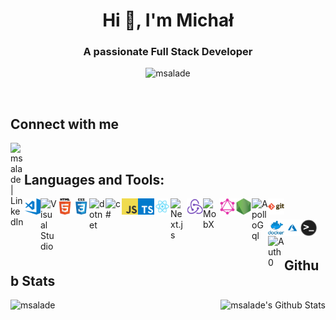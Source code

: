 
<h1 align="center">Hi 👋, I'm Michał</h1>
<h3 align="center">A passionate Full Stack Developer</h3>

<p align="center"> <img src="https://komarev.com/ghpvc/?username=msalade" alt="msalade" /> </p>

<br />

## Connect with me
[<img align="left" alt="msalade | LinkedIn" width="22px" src="https://cdn.jsdelivr.net/npm/simple-icons@v3/icons/linkedin.svg" />][linkedin] 

<br />

## Languages and Tools:

<p>
<img align="left" alt="Visual Studio Code" width="26px" src="https://raw.githubusercontent.com/github/explore/80688e429a7d4ef2fca1e82350fe8e3517d3494d/topics/visual-studio-code/visual-studio-code.png" />
<img align="left" alt="Visual Studio" width="26px" src="https://visualstudio.microsoft.com/wp-content/uploads/2019/06/BrandVisualStudioWin2019-3.svg" />
<img align="left" alt="HTML5" width="26px" src="https://raw.githubusercontent.com/github/explore/80688e429a7d4ef2fca1e82350fe8e3517d3494d/topics/html/html.png" />
<img align="left" alt="CSS3" width="26px" src="https://raw.githubusercontent.com/github/explore/80688e429a7d4ef2fca1e82350fe8e3517d3494d/topics/css/css.png" />
<img align="left" alt="dotnet" width="26px" src="https://avatars2.githubusercontent.com/u/9141961?s=200&v=4" />
<img align="left" alt="c#" width="26px" src="https://www.flaticon.com/svg/static/icons/svg/381/381704.svg" />
<img align="left" alt="JavaScript" width="26px" src="https://raw.githubusercontent.com/github/explore/80688e429a7d4ef2fca1e82350fe8e3517d3494d/topics/javascript/javascript.png" />
<img align="left" alt="TypeScript" width="26px" src="https://raw.githubusercontent.com/github/explore/80688e429a7d4ef2fca1e82350fe8e3517d3494d/topics/typescript/typescript.png" />
<img align="left" alt="React" width="26px" src="https://raw.githubusercontent.com/github/explore/80688e429a7d4ef2fca1e82350fe8e3517d3494d/topics/react/react.png" />
<img align="left" alt="Next.js" width="26px" src="https://cdn.jsdelivr.net/npm/simple-icons@v3/icons/next-dot-js.svg" />
<img align="left" alt="Redux" width="26px" src="https://raw.githubusercontent.com/github/explore/80688e429a7d4ef2fca1e82350fe8e3517d3494d/topics/redux/redux.png" />
<img align="left" alt="MobX" width="26px" src="https://raw.githubusercontent.com/mobxjs/mobx/mobx6/docs/assets/mobx.png" />
<img align="left" alt="GraphQL" width="26px" src="https://raw.githubusercontent.com/github/explore/80688e429a7d4ef2fca1e82350fe8e3517d3494d/topics/graphql/graphql.png" />
<img align="left" alt="Node.js" width="26px" src="https://raw.githubusercontent.com/github/explore/80688e429a7d4ef2fca1e82350fe8e3517d3494d/topics/nodejs/nodejs.png" />

<img align="left" alt="ApolloGql" width="26px" src="https://avatars2.githubusercontent.com/u/17189275?s=200&v=4" />
<img align="left" alt="Git" width="26px" src="https://raw.githubusercontent.com/github/explore/80688e429a7d4ef2fca1e82350fe8e3517d3494d/topics/git/git.png" />
<br />

<br />

<img align="left" alt="Docker" width="26px" src="https://raw.githubusercontent.com/github/explore/80688e429a7d4ef2fca1e82350fe8e3517d3494d/topics/docker/docker.png" />

<img align="left" alt="Azure" width="26px" src="https://raw.githubusercontent.com/github/explore/80688e429a7d4ef2fca1e82350fe8e3517d3494d/topics/azure/azure.png" />
<img align="left" alt="Terminal" width="26px" src="https://raw.githubusercontent.com/github/explore/80688e429a7d4ef2fca1e82350fe8e3517d3494d/topics/terminal/terminal.png" />
<img align="left" alt="Auth0" width="26px" src="https://avatars3.githubusercontent.com/u/2824157?s=200&v=4" />
</p>

<br />


## Github Stats


<div align="center">
  <p><img align="left" src="https://github-readme-stats.vercel.app/api/top-langs/?username=msalade&layout=compact&hide=html" alt="msalade" /></p>
  <p><img align="right" alt="msalade's Github Stats" src="https://github-readme-stats.msalade.vercel.app/api?username=msalade&show_icons=true&hide_border=true" /></p>
</div>


[linkedin]: https://linkedin.com/in/michal-salaciak
